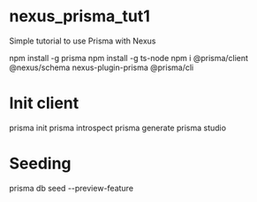 # nexus_prisma_tut1
Simple tutorial to use Prisma with Nexus

npm install -g prisma
npm install -g ts-node
npm i @prisma/client @nexus/schema nexus-plugin-prisma @prisma/cli

# Init client
prisma init
prisma introspect
prisma generate
prisma studio

# Seeding
prisma db seed --preview-feature